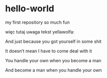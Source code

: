 # hello-world
<p> my first repository so much fun
<p> więc tutaj uwaga tekst yellawolfa:
<p> And just because you got yourself in some shit
<p> It doesn’t mean I have to come deal with it
<p> You handle your own when you become a man
<p> And become a man when you handle your own
